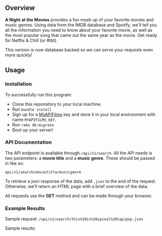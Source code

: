 ## Overview

**A Night at the Movies** provides a fun mash up of your favorite movies and music genres. Using data from the IMDB database and Spotify, we'll tell you all the information you need to know about your favorite movie, as well as the most popular song that came out the same year as the movie. Get ready for Netflix & Chill (or #tbt).

This version is now database backed so we can serve your requests even more quickly!

## Usage

### Installation

To successfully run this program:
* Clone this reponsitory to your local machine.
* Run `bundle install`
* Sign up for a [MyAPIFilms](http://www.myapifilms.com/index.do) key and store it in your local environment with name `MYAPIFILMS_KEY`.
* Run `rake db:migrate`
* Boot up your server!

### API Documentation

The API endpoint is available through `/api/v1/search`. All the API needs is two parameters: a **movie title** and a **music genre.** These should be passed in like so:

`api/v1/search/movietitle/musicgenre`

To retrieve a json response of the data, add `,json` to the end of the request. Otherwise, we'll return an HTML page with a brief overview of the data.

All requests use the **GET** method and can be made through your browser.

### Example Results

Sample request: `/api/v1/search/this%20is%20spinal%20tap/pop.json`

Sample results:

```

```
